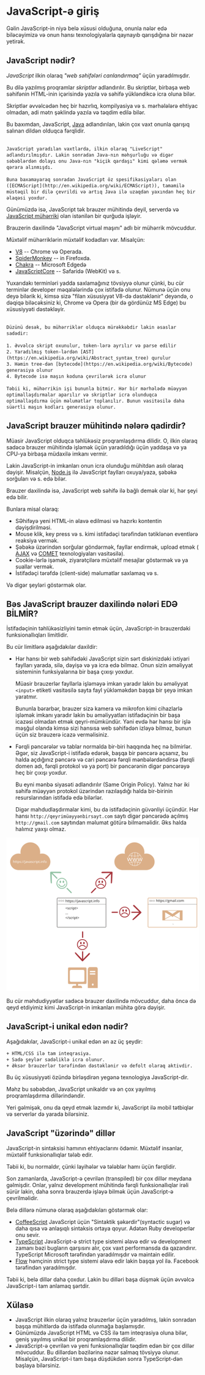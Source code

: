 # JavaScript-ə giriş

Gəlin JavaScript-in niyə belə xüsusi olduğuna, onunla nələr edə biləcəyimizə və onun hansı texnologiyalarla qaynayıb qarışdığına bir nəzər yetirək.

## JavaScript nədir?

_JavaScript_ ilkin olaraq _"web səhifələri canlandırmaq"_ üçün yaradılmışdır.

Bu dilə yazılmış proqramlar _skriptlər_ adlandırılır. Bu skriptlər, birbaşa web səhifənin HTML-inin içərisində yazıla və səhifə yükləndikcə icra oluna bilər.

Skriptlər əvvəlcədən heç bir hazırlıq, kompilyasiya və s. mərhələlərə ehtiyac olmadan, adi mətn şəklində yazıla və təqdim edilə bilər.

Bu baxımdan, JavaScript, [Java](<https://en.wikipedia.org/wiki/Java_(programming_language)>) adlandırılan, lakin çox vaxt onunla qarışıq salınan dildən olduqca fərqlidir.

```smart header="Bəs onda niyə <u>Java</u>Script?"

JavaScript yaradılan vaxtlarda, ilkin olaraq "LiveScript" adlandırılmışdır. Lakin sonradan Java-nın məhşurluğu və digər səbəblərdən dolayı onu Java-nın "kiçik qardaşı" kimi qələmə vermək qərara alınmışdı.

Buna baxamayaraq sonradan JavaScript öz spesifikasiyaları olan ([ECMAScript](http://en.wikipedia.org/wiki/ECMAScript)), tamamilə müstəqil bir dilə çevrildi və artıq Java ilə uzaqdan yaxından heç bir əlaqəsi yoxdur.

```

Günümüzdə isə, JavaScript tək brauzer mühitində deyil, serverdə və [JavaScript mühərriki](https://en.wikipedia.org/wiki/JavaScript_engine) olan istənilən bir qurğuda işləyir.

Brauzerin daxilində "JavaScript virtual maşını" adlı bir mühərrik mövcuddur.

Müxtəlif mühərriklərin müxtəlif kodadları var. Misalçün:

- [V8](<https://en.wikipedia.org/wiki/V8_(JavaScript_engine)>) -- Chrome və Operada.
- [SpiderMonkey](https://en.wikipedia.org/wiki/SpiderMonkey) -- in Firefoxda.
- [Chakra](<https://en.wikipedia.org/wiki/Chakra_(JScript_engine)>) -- Microsoft Edgedə
- [JavaScriptCore](https://en.wikipedia.org/wiki/WebKit#JavaScriptCore) -- Safaridə (WebKit) və s.

Yuxarıdakı terminləri yadda saxlamağınız tövsiyyə olunur çünki, bu cür terminlər developer məqalələrində çox istifadə olunur. Nümunə üçün onu deyə bilərik ki, kimsə sizə "filan xüsusiyyət V8-də dəstəklənir" deyəndə, o dəqiqə biləcəksiniz ki, Chrome və Opera (bir də gördünüz MS Edge) bu xüsusiyyəti dəstəkləyir.

```smart header="Bəs bu mühərriklər necə işləyir?"

Düzünü desək, bu mühərriklər olduqca mürəkkəbdir lakin əsaslar sadədir:

1. Əvvəlcə skript oxunulur, token-lərə ayrılır və parse edilir
2. Yaradılmış token-lərdən [AST](https://en.wikipedia.org/wiki/Abstract_syntax_tree) qurulur
3. Həmin tree-dən [bytecode](https://en.wikipedia.org/wiki/Bytecode) generasiya olunur
4. Bytecode isə maşın koduna çevrilərək icra olunur

Təbii ki, mühərrikin işi bununla bitmir. Hər bir mərhələdə müəyyən optimallaşdırmalar aparılır və skriptlər icra olunduqca optimallaşdırma üçün məlumatlar toplanılır. Bunun vasitəsilə daha süərtli maşın kodları generasiya olunur.
```

## JavaScript brauzer mühitində nələrə qadirdir?

Müasir JavaScript olduqca təhlükəsiz proqramlaşdırma dilidir. O, ilkin olaraq sadəcə brauzer mühitində işləmək üçün yaradıldığı üçün yaddaşa və ya CPU-ya birbaşa müdaxilə imkanı vermir.

Lakin JavaScript-in imkanları onun icra olunduğu mühitdən asılı olaraq dəyişir. Misalçün, [Node.js](https://wikipedia.org/wiki/Node.js) ilə JavaScript faylları oxuya/yaza, şəbəkə sorğuları və s. edə bilər.

Brauzer daxilində isə, JavaScript web səhifə ilə bağlı demək olar ki, hər şeyi edə bilir.

Bunlara misal olaraq:

- SƏhifəyə yeni HTML-in əlavə edilməsi və hazırkı kontentin dəyişdirilməsi.
- Mouse klik, key press və s. kimi istifadəçi tərəfindən tətiklənən eventlərə reaksiya vermək.
- Şəbəkə üzərindən sorğular göndərmək, fayllar endirmək, upload etmək ( [AJAX](<https://en.wikipedia.org/wiki/Ajax_(programming)>) və [COMET](<https://en.wikipedia.org/wiki/Comet_(programming)>) texnologiyaları vasitəsilə).
- Cookie-lərlə işəmək, ziyarətçilərə müxtəlif mesajlar göstərmək və ya suallar vermək.
- İstifadəçi tərəfdə (client-side) məlumatlar saxlamaq və s.

Və digər şeyləri göstərmək olar.

## Bəs JavaScript brauzer daxilində nələri EDƏ BİLMİR?

İstifadəçinin təhlükəsizliyini təmin etmək üçün, JavaScript-in brauzerdəki funksionallıqları limitlidir.

Bu cür limitlərə aşağıdakılar daxildir:

- Hər hansı bir web səhifədəki JavaScript sizin sərt diskinizdəki ixtiyari faylları yarada, silə, dəyişə və ya icra edə bilməz. Onun sizin əməliyyat sisteminin funksiyalarına bir başa çıxışı yoxdur.

  Müasir brauzerlər fayllarla işləməyə imkan yaradır lakin bu əməliyyat `<input>` etiketi vasitəsilə sayta fayl yükləməkdən başqa bir şeyə imkan yaratmır.

  Bununla bərarbər, brauzer sizə kamera və mikrofon kimi cihazlarlə işləmək imkanı yaradır lakin bu əməliyyatları istifadəçinin bir başa icazəsi olmadan etmək qeyri-mümkündür. Yəni evdə hər hansı bir işlə məşğul olanda kimsə sizi hansısa web səhifədən izləyə bilməz, bunun üçün siz brauzerə icazə verməlisiniz.

- Fərqli pəncərələr və tablar normalda bir-biri haqqında heç nə bilmirlər. Əgər, siz JavaScript-i istifadə edərək, başqa bir pəncərə açsanız, bu halda açdığınız pəncərə və cari pəncərə fərqli mənbələrdəndirsə (fərqli domen adı, fərqli protokol və ya port) bir pəncərənin digər pəncərəyə heç bir çıxışı yoxdur.

  Bu eyni mənbə siyasəti adlandırılır (Same Origin Policy). Yalnız hər iki səhifə müəyyən protokol üzərindən razılaşdığı halda bir-birinin resurslarından istifadə edə bilərlər.

  Digər mahdudlaşdırmalar kimi, bu da istifadəçinin güvənliyi üçündür. Hər hansı `http://qeyrimüəyyənbirsayt.com` saytı digər pəncərədə açılmış `http://gmail.com` saytından məlumat götürə bilməməlidir. Əks halda halımız yaxşı olmaz.

![](limitations.svg)

Bu cür məhdudiyyətlər sadəcə brauzer daxilində mövcuddur, daha öncə də qeyd etdiyimiz kimi JavaScript-in imkanları mühitə görə dəyişir.

## JavaScript-i unikal edən nədir?

Aşağıdakılar, JavaScript-i unikal edən ən az üç şeydir:

```compare
+ HTML/CSS ilə tam inteqrasiya.
+ Sadə şeylər sadəliklə icra olunur.
+ Əksər brauzerlər tərəfindən dəstəklənir və defolt olaraq aktivdir.
```

Bu üç xüsusiyyəti özündə birləşdirən yegənə texnologiya JavaScript-dir.

Məhz bu səbəbdən, JavaScript unikaldır və ən çox yayılmış proqramlaşdırma dillərindəndir.

Yeri gəlmişək, onu da qeyd etmək lazımdır ki, JavaScript ilə mobil tətbiqlər və serverlər də yarada bilərsiniz.

## JavaScript "üzərində" dillər

JavaScript-in sintaksisi hamının ehtiyaclarını ödəmir. Müxtəlif insanlar, müxtəlif funksionallıqlar tələb edir.

Təbii ki, bu normaldır, çünki layihələr və tələblər hamı üçün fərqlidir.

Son zamanlarda, JavaScript-ə çevrilən (transpiled) bir çox dillər meydana gəlmişdir. Onlar, yalnız development mühitində fərqli funksionallıqlar irəli sürür lakin, daha sonra brauzerdə işləyə bilmək üçün JavaScript-ə çevrilməlidir.

Belə dillərə nümunə olaraq aşağıdakıları göstərmək olar:

- [CoffeeScript](http://coffeescript.org/) JavaScript üçün "Sintaktik şəkərdir"(syntactic sugar) və daha qısa və anlaşıqlı sintaksis ortaya qoyur. Adətən Ruby developerlər onu sevir.
- [TypeScript](http://www.typescriptlang.org/) JavaScript-ə strict type sistemi əlavə edir və development zamanı bəzi bugların qarşısını alır, çox vaxt performansda da qazandırır. TypeScript Microsoft tərəfindən yaradılmışdır və maintain edilir.
- [Flow](http://flow.org/) həmçinin strict type sistemi əlavə edir lakin başqa yol ilə. Facebook tərəfindən yaradılmışdır.

Təbii ki, belə dillər daha çoxdur. Lakin bu dilləri başa düşmək üçün əvvəlcə JavaScript-i tam anlamaq şərtdir.

## Xülasə

- JavaScript ilkin olaraq yalnız brauzerlər üçün yaradılmış, lakin sonradan başqa mühitlərdə də istifadə olunmağa başlamışdır.
- Günümüzdə JavaScript HTML və CSS ilə tam inteqrasiya oluna bilər, geniş yayılmış unikal bir proqramlaşdırma dilidir.
- JavaScript-ə çevrilən və yeni funksionallıqlar təqdim edən bir çox dillər mövcuddur. Bu dillərdən bəzilərinə nəzər salmaq tövsiyyə olunur. Misalçün, JavaScript-i tam başa düşdükdən sonra TypeScript-dən başlaya bilərsiniz.
